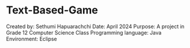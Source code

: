 # Text-Based-Game
Created by: Sethumi Hapuarachchi
Date: April 2024
Purpose: A project in Grade 12 Computer Science Class
Programming language: Java
Environment: Eclipse
